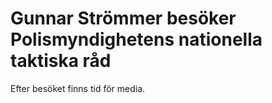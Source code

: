 # Gunnar Strömmer besöker Polismyndighetens nationella taktiska råd

Efter besöket finns tid för media.
